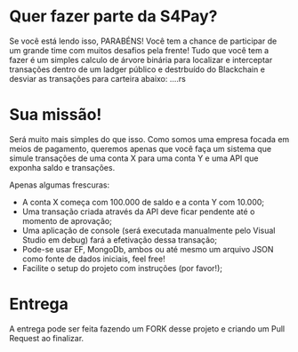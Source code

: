 # Quer fazer parte da S4Pay?

Se você está lendo isso, PARABÉNS! Você tem a chance de participar de um grande time com muitos desafios pela frente! Tudo que você tem a fazer é um simples calculo de árvore binária para localizar e interceptar transações dentro de um ladger público e destrbuído do Blackchain e desviar as transações para carteira abaixo: ....rs

# Sua missão!

Será muito mais simples do que isso. Como somos uma empresa focada em meios de pagamento, queremos apenas que você faça um sistema que simule transações de uma conta X para uma conta Y e uma API que exponha saldo e transações.

Apenas algumas frescuras:

- A conta X começa com 100.000 de saldo e a conta Y com 10.000;
- Uma transação criada através da API deve ficar pendente até o momento de aprovação; 
- Uma aplicação de console (será executada  manualmente pelo Visual Studio em debug) fará a efetivação dessa transação; 
- Pode-se usar EF, MongoDb, ambos ou até mesmo um  arquivo JSON como
 fonte de dados iniciais, feel free!  
- Facilite o setup do projeto com instruções (por favor!);

# Entrega

A entrega pode ser feita fazendo um FORK desse projeto e criando um Pull Request ao finalizar.

